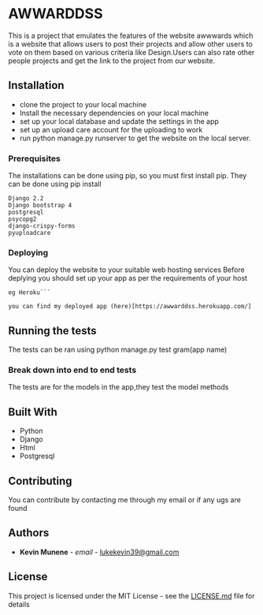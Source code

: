 # AWWARDDSS

This is a project that emulates the features of the website awwwards which is a website that allows users to post their projects and allow other users to vote on them based on various criteria like Design.Users can also rate other people projects and get the link to the project from our website.



## Installation

* clone the project to your local machine 
* Install the necessary dependencies on your local machine
* set up your local database and update the settings in the app
* set up  an upload care account for the uploading to work
* run python manage.py runserver to get the website on the local server.


### Prerequisites

The installations can be done using pip, so you must first install pip.
They can be done using pip install <dependency name>

```
Django 2.2
Django bootstrap 4
postgresql
psycopg2
django-crispy-forms
pyuploadcare
```

### Deploying

You can deploy the website to your suitable web hosting services
Before deplying you should set up your app as per the requirements of your host
```
eg Heroku```

you can find my deployed app (here)[https://awwarddss.herokuapp.com/]

```

## Running the tests

The tests can be ran using python manage.py test gram(app name)

### Break down into end to end tests

The tests are for the models in the app,they test the model methods



## Built With

* Python
* Django
* Html
* Postgresql

## Contributing

You can contribute by contacting me through my email or if any ugs are found


## Authors

* **Kevin Munene** - *email* - lukekevin39@gmail.com


## License

This project is licensed under the MIT License - see the [LICENSE.md](https://raw.githubusercontent.com/muneneee/work/master/LICENSE) file for details
